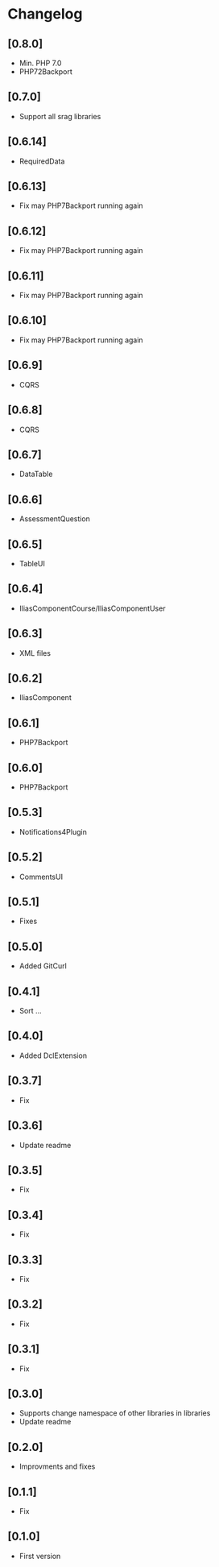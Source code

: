 # Changelog

## [0.8.0]
- Min. PHP 7.0
- PHP72Backport

## [0.7.0]
- Support all srag libraries

## [0.6.14]
- RequiredData

## [0.6.13]
- Fix may PHP7Backport running again

## [0.6.12]
- Fix may PHP7Backport running again

## [0.6.11]
- Fix may PHP7Backport running again

## [0.6.10]
- Fix may PHP7Backport running again

## [0.6.9]
- CQRS

## [0.6.8]
- CQRS

## [0.6.7]
- DataTable

## [0.6.6]
- AssessmentQuestion

## [0.6.5]
- TableUI

## [0.6.4]
- IliasComponentCourse/IliasComponentUser

## [0.6.3]
- XML files

## [0.6.2]
- IliasComponent

## [0.6.1]
- PHP7Backport

## [0.6.0]
- PHP7Backport

## [0.5.3]
- Notifications4Plugin

## [0.5.2]
- CommentsUI

## [0.5.1]
- Fixes

## [0.5.0]
- Added GitCurl

## [0.4.1]
- Sort ...

## [0.4.0]
- Added DclExtension

## [0.3.7]
- Fix

## [0.3.6]
- Update readme

## [0.3.5]
- Fix

## [0.3.4]
- Fix

## [0.3.3]
- Fix

## [0.3.2]
- Fix

## [0.3.1]
- Fix

## [0.3.0]
- Supports change namespace of other libraries in libraries
- Update readme

## [0.2.0]
- Improvments and fixes

## [0.1.1]
- Fix

## [0.1.0]
- First version
